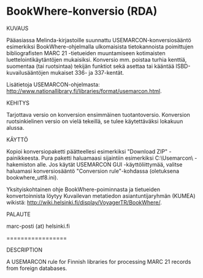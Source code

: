 # BookWhere-konversio (RDA)

KUVAUS

Pääasiassa Melinda-kirjastoille suunnattu USEMARCON-konversiosääntö esimerkiksi BookWhere-ohjelmalla ulkomaisista tietokannoista poimittujen bibliografisten MARC 21 -tietueiden muuntamiseen kotimaisten luettelointikäytäntöjen mukaisiksi. Konversio mm. poistaa turhia kenttiä, suomentaa (tai ruotsintaa) tekijän funktiot sekä asettaa tai kääntää ISBD-kuvailusääntöjen mukaiset 336- ja 337-kentät.

Lisätietoja USEMARCON-ohjelmasta: http://www.nationallibrary.fi/libraries/format/usemarcon.html.

KEHITYS

Tarjottava versio on konversion ensimmäinen tuotantoversio. Konversion ruotsinkielinen versio on vielä tekeillä, se tulee käytettäväksi lokakuun alussa.

KÄYTTÖ

Kopioi konversiopaketti päätteellesi esimerkiksi "Download ZIP" -painikkeesta. Pura paketti haluamaasi sijaintiin esimerkiksi C:\Usemarcon\ -hakemiston alle. Jos käytät USEMARCON GUI -käyttöliittymää, valitse haluamasi konversiosääntö "Conversion rule"-kohdassa (oletuksena bookwhere_utf8.ini).

Yksityiskohtainen ohje BookWhere-poiminnasta ja tietueiden konvertoinnista löytyy Kuvailevan metatiedon asiantuntijaryhmän (KUMEA) wikistä: http://wiki.helsinki.fi/display/VoyagerTR/BookWhere/.

PALAUTE

marc-posti (at) helsinki.fi

=================

DESCRIPTION

A USEMARCON rule for Finnish libraries for processing MARC 21 records from foreign databases.
